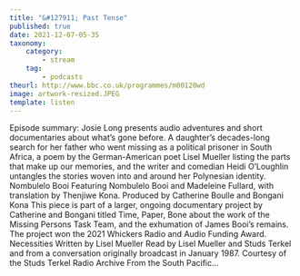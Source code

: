 ```yaml
---
title: "&#127911; Past Tense"
published: true
date: 2021-12-07-05-35
taxonomy:
    category:
        - stream
    tag:
        - podcasts
theurl: http://www.bbc.co.uk/programmes/m00120wd
image: artwork-resized.JPEG
template: listen
---
```


Episode summary: Josie Long presents audio adventures and short documentaries about what&rsquo;s gone before. A daughter&rsquo;s decades-long search for her father who went missing as a political prisoner in South Africa, a poem by the German-American poet Lisel Mueller listing the parts that make up our memories, and the writer and comedian Heidi O&rsquo;Loughlin untangles the stories woven into and around her Polynesian identity. Nombulelo Booi Featuring Nombulelo Booi and Madeleine Fullard, with translation by Thenjiwe Kona. Produced by Catherine Boulle and Bongani Kona This piece is part of a larger, ongoing documentary project by Catherine and Bongani titled Time, Paper, Bone about the work of the Missing Persons Task Team, and the exhumation of James Booi&rsquo;s remains. The project won the 2021 Whickers Radio and Audio Funding Award. Necessities Written by Lisel Mueller Read by Lisel Mueller and Studs Terkel and from a conversation originally broadcast in January 1987. Courtesy of the Studs Terkel Radio Archive From the South Pacific&hellip;
